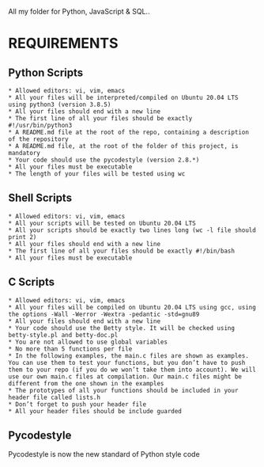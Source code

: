 All my folder for Python, JavaScript & SQL..

# REQUIREMENTS
## Python Scripts
	* Allowed editors: vi, vim, emacs
	* All your files will be interpreted/compiled on Ubuntu 20.04 LTS using python3 (version 3.8.5)
	* All your files should end with a new line
	* The first line of all your files should be exactly #!/usr/bin/python3
	* A README.md file at the root of the repo, containing a description of the repository
	* A README.md file, at the root of the folder of this project, is mandatory
	* Your code should use the pycodestyle (version 2.8.*)
	* All your files must be executable
	* The length of your files will be tested using wc

## Shell Scripts
	* Allowed editors: vi, vim, emacs
	* All your scripts will be tested on Ubuntu 20.04 LTS
	* All your scripts should be exactly two lines long (wc -l file should print 2)
	* All your files should end with a new line
	* The first line of all your files should be exactly #!/bin/bash
	* All your files must be executable
## C Scripts
	* Allowed editors: vi, vim, emacs
	* All your files will be compiled on Ubuntu 20.04 LTS using gcc, using the options -Wall -Werror -Wextra -pedantic -std=gnu89
	* All your files should end with a new line
	* Your code should use the Betty style. It will be checked using betty-style.pl and betty-doc.pl
	* You are not allowed to use global variables
	* No more than 5 functions per file
	* In the following examples, the main.c files are shown as examples. You can use them to test your functions, but you don’t have to push them to your repo (if you do we won’t take them into account). We will use our own main.c files at compilation. Our main.c files might be different from the one shown in the examples
	* The prototypes of all your functions should be included in your header file called lists.h
	* Don’t forget to push your header file
	* All your header files should be include guarded
## Pycodestyle
Pycodestyle is now the new standard of Python style code
